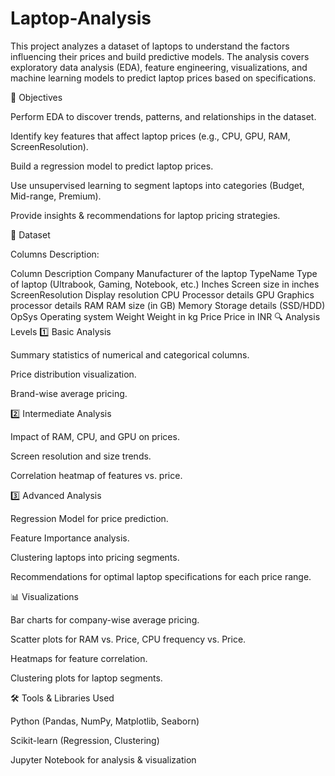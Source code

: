# Laptop-Analysis
This project analyzes a dataset of laptops to understand the factors influencing their prices and build predictive models.
The analysis covers exploratory data analysis (EDA), feature engineering, visualizations, and machine learning models to predict laptop prices based on specifications.

🎯 Objectives

Perform EDA to discover trends, patterns, and relationships in the dataset.

Identify key features that affect laptop prices (e.g., CPU, GPU, RAM, ScreenResolution).

Build a regression model to predict laptop prices.

Use unsupervised learning to segment laptops into categories (Budget, Mid-range, Premium).

Provide insights & recommendations for laptop pricing strategies.

📂 Dataset

Columns Description:

Column	Description
Company	Manufacturer of the laptop
TypeName	Type of laptop (Ultrabook, Gaming, Notebook, etc.)
Inches	Screen size in inches
ScreenResolution	Display resolution
CPU	Processor details
GPU	Graphics processor details
RAM	RAM size (in GB)
Memory	Storage details (SSD/HDD)
OpSys	Operating system
Weight	Weight in kg
Price	Price in INR
🔍 Analysis Levels
1️⃣ Basic Analysis

Summary statistics of numerical and categorical columns.

Price distribution visualization.

Brand-wise average pricing.

2️⃣ Intermediate Analysis

Impact of RAM, CPU, and GPU on prices.

Screen resolution and size trends.

Correlation heatmap of features vs. price.

3️⃣ Advanced Analysis

Regression Model for price prediction.

Feature Importance analysis.

Clustering laptops into pricing segments.

Recommendations for optimal laptop specifications for each price range.

📊 Visualizations

Bar charts for company-wise average pricing.

Scatter plots for RAM vs. Price, CPU frequency vs. Price.

Heatmaps for feature correlation.

Clustering plots for laptop segments.

🛠 Tools & Libraries Used

Python (Pandas, NumPy, Matplotlib, Seaborn)

Scikit-learn (Regression, Clustering)

Jupyter Notebook for analysis & visualization

